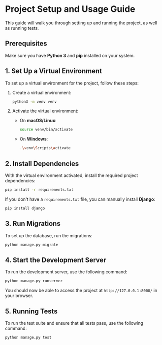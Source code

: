 # Project Setup and Usage Guide

This guide will walk you through setting up and running the project, as well as running tests.

## Prerequisites

Make sure you have **Python 3** and **pip** installed on your system.

## 1. Set Up a Virtual Environment

To set up a virtual environment for the project, follow these steps:

1. Create a virtual environment:

   ```bash
   python3 -m venv venv
   ```

2. Activate the virtual environment:

   - On **macOS/Linux**:
     ```bash
     source venv/bin/activate
     ```

   - On **Windows**:
     ```bash
     .\venv\Scripts\activate
     ```

## 2. Install Dependencies

With the virtual environment activated, install the required project dependencies:

```bash
pip install -r requirements.txt
```

If you don't have a `requirements.txt` file, you can manually install **Django**:

```bash
pip install django
```

## 3. Run Migrations

To set up the database, run the migrations:

```bash
python manage.py migrate
```

## 4. Start the Development Server

To run the development server, use the following command:

```bash
python manage.py runserver
```

You should now be able to access the project at `http://127.0.0.1:8000/` in your browser.

## 5. Running Tests

To run the test suite and ensure that all tests pass, use the following command:

```bash
python manage.py test
```